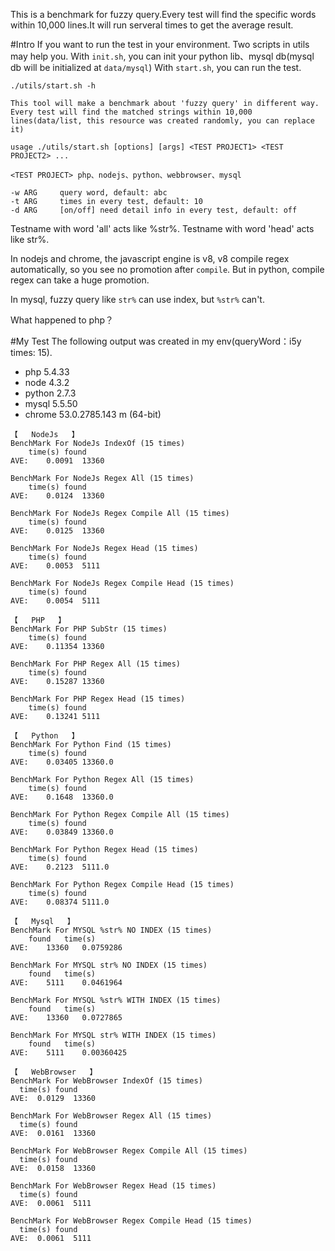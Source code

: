 This is a benchmark for fuzzy query.Every test will find the specific words within 10,000 lines.It will run serveral times to get the average result.

#Intro
If you want to run the test in your environment.
Two scripts in utils may help you.
With `init.sh`, you can init your python lib、mysql db(mysql db will be initialized at `data/mysql`)
With `start.sh`, you can run the test.
```shell
./utils/start.sh -h

This tool will make a benchmark about 'fuzzy query' in different way.
Every test will find the matched strings within 10,000 lines(data/list, this resource was created randomly, you can replace it)

usage ./utils/start.sh [options] [args] <TEST PROJECT1> <TEST PROJECT2> ...

<TEST PROJECT> php、nodejs、python、webbrowser、mysql

-w ARG     query word, default: abc
-t ARG     times in every test, default: 10
-d ARG     [on/off] need detail info in every test, default: off
```
Testname with word 'all' acts like %str%.
Testname with word 'head' acts like str%.

In nodejs and chrome, the javascript engine is v8, v8 compile regex automatically, so you see no promotion after `compile`.
But in python, compile regex can take a  huge promotion.

In mysql, fuzzy query like `str%` can use index, but `%str%` can't.

What happened to php？

#My Test
The following output was created in my env(queryWord：i5y      times: 15).

* php 5.4.33
* node 4.3.2
* python 2.7.3
* mysql 5.5.50
* chrome 53.0.2785.143 m (64-bit)

```shell
【   NodeJs   】
BenchMark For NodeJs IndexOf (15 times)
	time(s)	found
AVE:	0.0091	13360

BenchMark For NodeJs Regex All (15 times)
	time(s)	found
AVE:	0.0124	13360

BenchMark For NodeJs Regex Compile All (15 times)
	time(s)	found
AVE:	0.0125	13360

BenchMark For NodeJs Regex Head (15 times)
	time(s)	found
AVE:	0.0053	5111

BenchMark For NodeJs Regex Compile Head (15 times)
	time(s)	found
AVE:	0.0054	5111

【   PHP   】
BenchMark For PHP SubStr (15 times)
	time(s)	found
AVE:	0.11354	13360

BenchMark For PHP Regex All (15 times)
	time(s)	found
AVE:	0.15287	13360

BenchMark For PHP Regex Head (15 times)
	time(s)	found
AVE:	0.13241	5111

【   Python   】
BenchMark For Python Find (15 times)
	time(s)	found
AVE:	0.03405	13360.0

BenchMark For Python Regex All (15 times)
	time(s)	found
AVE:	0.1648	13360.0

BenchMark For Python Regex Compile All (15 times)
	time(s)	found
AVE:	0.03849	13360.0

BenchMark For Python Regex Head (15 times)
	time(s)	found
AVE:	0.2123	5111.0

BenchMark For Python Regex Compile Head (15 times)
	time(s)	found
AVE:	0.08374	5111.0

【   Mysql   】
BenchMark For MYSQL %str% NO INDEX (15 times)
	found	time(s)
AVE:	13360	0.0759286

BenchMark For MYSQL str% NO INDEX (15 times)
	found	time(s)
AVE:	5111	0.0461964

BenchMark For MYSQL %str% WITH INDEX (15 times)
	found	time(s)
AVE:	13360	0.0727865

BenchMark For MYSQL str% WITH INDEX (15 times)
	found	time(s)
AVE:	5111	0.00360425

【   WebBrowser   】
BenchMark For WebBrowser IndexOf (15 times)
  time(s) found
AVE:  0.0129  13360

BenchMark For WebBrowser Regex All (15 times)
  time(s) found
AVE:  0.0161  13360

BenchMark For WebBrowser Regex Compile All (15 times)
  time(s) found
AVE:  0.0158  13360

BenchMark For WebBrowser Regex Head (15 times)
  time(s) found
AVE:  0.0061  5111

BenchMark For WebBrowser Regex Compile Head (15 times)
  time(s) found
AVE:  0.0061  5111
```
